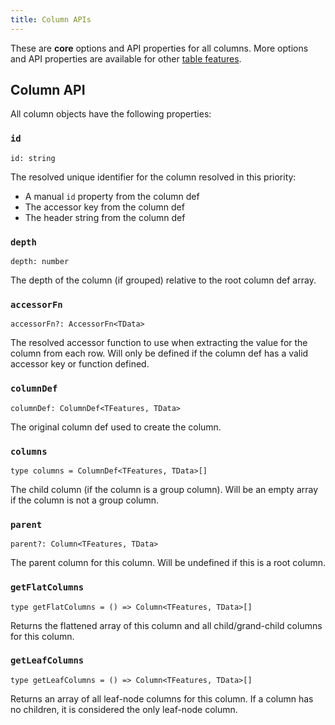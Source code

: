```yaml
---
title: Column APIs
---
```


These are **core** options and API properties for all columns. More options and API properties are available for other [table features](../../../guide/features).

## Column API

All column objects have the following properties:

### `id`

```tsx
id: string
```

The resolved unique identifier for the column resolved in this priority:

- A manual `id` property from the column def
- The accessor key from the column def
- The header string from the column def

### `depth`

```tsx
depth: number
```

The depth of the column (if grouped) relative to the root column def array.

### `accessorFn`

```tsx
accessorFn?: AccessorFn<TData>
```

The resolved accessor function to use when extracting the value for the column from each row. Will only be defined if the column def has a valid accessor key or function defined.

### `columnDef`

```tsx
columnDef: ColumnDef<TFeatures, TData>
```

The original column def used to create the column.

### `columns`

```tsx
type columns = ColumnDef<TFeatures, TData>[]
```

The child column (if the column is a group column). Will be an empty array if the column is not a group column.

### `parent`

```tsx
parent?: Column<TFeatures, TData>
```

The parent column for this column. Will be undefined if this is a root column.

### `getFlatColumns`

```tsx
type getFlatColumns = () => Column<TFeatures, TData>[]
```

Returns the flattened array of this column and all child/grand-child columns for this column.

### `getLeafColumns`

```tsx
type getLeafColumns = () => Column<TFeatures, TData>[]
```

Returns an array of all leaf-node columns for this column. If a column has no children, it is considered the only leaf-node column.
